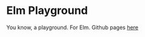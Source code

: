# Elm Playground

You know, a playground. For Elm. Github pages [here](https://renra.github.io/elm-playground)
